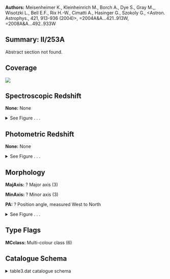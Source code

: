

**Authors:** Meisenheimer K., Kleinheinrich M., Borch A., Dye S., Gray M.,, Wisotzki L., Bell E.F., Rix H.-W., Cimatti A., Hasinger G., Szokoly G., <Astron. Astrophys., 421, 913-936 (2004)>, =2004A&A...421..913W, =2008A&A...492..933W

## Summary: II/253A

Abstract section not found.

## Coverage 

 

 
![](https://github.com/joshgithubbin/Lestrade/blob/main/pages/II_253A/im/coverage.png?raw=true)

## Spectroscopic Redshift 



**None:** None 




<details><summary>See Figure . . .</summary>

![](https://github.com/joshgithubbin/Lestrade/blob/main/pages/II_253A/im/ZSP.png?raw=true)

</details>

## Photometric Redshift 



**None:** None 




<details><summary>See Figure . . .</summary>

![](https://github.com/joshgithubbin/Lestrade/blob/main/pages/II_253A/im//ZPH.png?raw=true)

</details>

## Morphology 



**MajAxis:** ? Major axis (3) 

**MinAxis:** ? Minor axis (3) 

**PA:** ? Position angle, measured West to North 




<details><summary>See Figure . . .</summary>

![](https://github.com/joshgithubbin/Lestrade/blob/main/pages/II_253A/im//morphology.png?raw=true)

</details>
                      
## Type Flags 



**MCclass:** Multi-colour class (6)



## Catalogue Schema 



<details>
<summary>table3.dat catalogue schema</summary>

| Bytes   | Format   | Units       | Label     | Explanations                                                                         |
|:--------|:---------|:------------|:----------|:-------------------------------------------------------------------------------------|
| 1-  5   | I5       | ---         | Seq       | Sequential number (unique object ID)                                                 |
| 7-  8   | I2       | h           | RAh       | Right ascension (J2000)                                                              |
| 10- 11  | I2       | min         | RAm       | Right ascension (J2000)                                                              |
| 13- 18  | F6.3     | s           | RAs       | Right ascension (J2000) (1)                                                          |
| 20      | A1       | ---         | DE-       | Declination sign (J2000)                                                             |
| 21- 22  | I2       | deg         | DEd       | Declination (J2000)                                                                  |
| 24- 25  | I2       | arcmin      | DEm       | Declination (J2000)                                                                  |
| 27- 31  | F5.2     | arcsec      | DEs       | Declination (J2000) (1)                                                              |
| 33- 39  | F7.2     | pix         | Xpos      | x-coordinate on image cdfs_r.fit                                                     |
| 41- 47  | F7.2     | pix         | Ypos      | y-coordinate on image cdfs_r.fit                                                     |
| 49- 54  | F6.3     | mag         | Rmag      | Total magnitude in R                                                                 |
| 56- 60  | F5.3     | mag         | e_Rmag    | Mean error (1-{sigma}) of Rmag                                                       |
| 62- 67  | F6.3     | mag         | ApRmag    | ? Aperture magnitude in R                                                            |
| 69- 75  | F7.3     | mag         | ApDRmag   | ? Aperture difference of Rmag (2)                                                    |
| 77- 82  | F6.3     | mag/arcsec2 | mumax     | Central surface brightness in Rmag                                                   |
| 84- 89  | F6.2     | arcsec      | MajAxis   | ? Major axis (3)                                                                     |
| 91- 96  | F6.2     | arcsec      | MinAxis   | ? Minor axis (3)                                                                     |
| 98-102  | F5.3     | deg         | PA        | ? Position angle, measured West to North                                             |
| 104-107 | I4       | ---         | Phot      | Flags on photometry (4)                                                              |
| 109     | I1       | ---         | Var       | Variability flag (0=not variable)(5)                                                 |
| 111-115 | F5.3     | ---         | Stel      | ? Stellarity index from SExtractor (0 for galaxy, 1 for star) Classification Results |
| 117-131 | A15      | ---         | MCclass   | Multi-colour class (6)                                                               |
| 133-137 | F5.3     | ---         | MCz       | ? Mean redshift in distribution of p(z)                                              |
| 139-143 | F5.3     | ---         | e_MCz     | ? Mean error (1-{sigma}) of MCz                                                      |
| 145-149 | F5.3     | ---         | MCz2      | ? Alternative redshift if p(z) bimodal                                               |
| 151-155 | F5.3     | ---         | e_MCz2    | ? Mean error (1-{sigma}) of MCz2                                                     |
| 157-161 | F5.3     | ---         | MCzml     | ? Peak of redshift distribution p(z)                                                 |
| 163-169 | F7.1     | Mpc         | dl        | ? Luminosity distance of MCz (7)                                                     |
| 171-177 | F7.2     | ---         | chi2red   | Reduced Chi^2 of best-fitting template Total object restframe luminosities           |
| 179-184 | F6.2     | mag         | UjMAG     | ? Absolute Magnitude in Johnson U (8)                                                |
| 186-192 | F7.2     | mag         | e_UjMAG   | ? Mean error (1-{sigma}) of UjMag                                                    |
| 194-199 | F6.2     | mag         | BjMAG     | ? Absolute Magnitude in Johnson B (8)                                                |
| 201-207 | F7.2     | mag         | e_BjMAG   | ? Mean error (1-{sigma}) of BjMag                                                    |
| 209-214 | F6.2     | mag         | VjMAG     | ? Absolute Magnitude in Johnson V (8)                                                |
| 216-222 | F7.2     | mag         | e_VjMAG   | ? Mean error (1-{sigma}) of VjMag                                                    |
| 224-229 | F6.2     | mag         | usMAG     | ? Absolute Magnitude in SDSS u (8)                                                   |
| 231-237 | F7.2     | mag         | e_usMAG   | ? Mean error (1-{sigma}) of usMag                                                    |
| 239-244 | F6.2     | mag         | gsMAG     | ? Absolute Magnitude in SDSS g (8)                                                   |
| 246-252 | F7.2     | mag         | e_gsMAG   | ? Mean error (1-{sigma}) of gsMag                                                    |
| 254-259 | F6.2     | mag         | rsMAG     | ? Absolute Magnitude in SDSS r (8)                                                   |
| 261-267 | F7.2     | mag         | e_rsMAG   | ? Mean error (1-{sigma}) of rsMag                                                    |
| 269-274 | F6.2     | mag         | UbMAG     | ? Absolute Magnitude in Bessell U (8)                                                |
| 276-280 | F5.2     | mag         | e_UbMAG   | ? Mean error (1-{sigma}) of UbMag                                                    |
| 282-287 | F6.2     | mag         | BbMAG     | ? Absolute Magnitude in Bessell B (8)                                                |
| 289-295 | F7.2     | mag         | e_BbMAG   | ? Mean error (1-{sigma}) of BbMag                                                    |
| 297-302 | F6.2     | mag         | VbMAG     | ? Absolute Magnitude in Bessell V (8)                                                |
| 304-310 | F7.2     | mag         | e_VbMAG   | ? Mean error (1-{sigma}) of VbMag                                                    |
| 312-317 | F6.2     | mag         | S280MAG   | ? Absolute Magnitue in 280/40nm (8)(9)                                               |
| 319-325 | F7.2     | mag         | e_S280MAG | ? Mean error (1-{sigma}) of S280Mag                                                  |
| 327-332 | F6.2     | mag         | S145MAG   | ? Absolute Magnitude in 145/10nm (10)                                                |
| 334-337 | F4.2     | mag         | e_S145MAG | ? Mean error (1-{sigma}) of S145Mag Observed seeing-adaptive aperture fluxes         |
| 339-348 | E10.4    | ct/m+2/s/nm | W420FE    | ? Flux in filter 420/30nm in run E (11)                                              |
| 350-359 | E10.4    | ct/m+2/s/nm | e_W420FE  | ? Mean error (1-{sigma}) of W420FE                                                   |
| 361-370 | E10.4    | ct/m+2/s/nm | W462FE    | ? Flux in filter 462/14nm in run E (11)                                              |
| 372-381 | E10.4    | ct/m+2/s/nm | e_W462FE  | ? Mean error (1-{sigma}) of W462FE                                                   |
| 383-392 | E10.4    | ct/m+2/s/nm | W485FD    | ? Flux in filter 485/31nm in run D (11)                                              |
| 394-403 | E10.4    | ct/m+2/s/nm | e_W485FD  | ? Mean error (1-{sigma}) of W485FD                                                   |
| 405-414 | E10.4    | ct/m+2/s/nm | W518FE    | ? Flux in filter 518/16nm in run E (11)                                              |
| 416-425 | E10.4    | ct/m+2/s/nm | e_W518FE  | ? Mean error (1-{sigma}) of W518FE                                                   |
| 427-436 | E10.4    | ct/m+2/s/nm | W571FD    | ? Flux in filter 571/25nm in run D (11)                                              |
| 438-447 | E10.4    | ct/m+2/s/nm | e_W571FD  | ? Mean error (1-{sigma}) of W571FD                                                   |
| 449-458 | E10.4    | ct/m+2/s/nm | W571FE    | ? Flux in filter 571/25nm in run E (11)                                              |
| 460-469 | E10.4    | ct/m+2/s/nm | e_W571FE  | ? Mean error (1-{sigma}) of W571FE                                                   |
| 471-480 | E10.4    | ct/m+2/s/nm | W571FS    | ? Combined flux in filter 571/25nm(11)(12)                                           |
| 482-491 | E10.4    | ct/m+2/s/nm | e_W571FS  | ? Mean error (1-{sigma}) of W571FS                                                   |
| 493-502 | E10.4    | ct/m+2/s/nm | W604FE    | ? Flux in filter 604/21nm in run E (11)                                              |
| 504-513 | E10.4    | ct/m+2/s/nm | e_W604FE  | ? Mean error (1-{sigma}) of W604FE                                                   |
| 515-524 | E10.4    | ct/m+2/s/nm | W646FD    | ? Flux in filter 646/27nm in run D (11)                                              |
| 526-535 | E10.4    | ct/m+2/s/nm | e_W646FD  | ? Mean error (1-{sigma}) of W646FD                                                   |
| 537-546 | E10.4    | ct/m+2/s/nm | W696FE    | ? Flux in filter 696/20nm in run E (11)                                              |
| 548-557 | E10.4    | ct/m+2/s/nm | e_W696FE  | ? Mean error (1-{sigma}) of W696FE                                                   |
| 559-568 | E10.4    | ct/m+2/s/nm | W753FE    | ? Flux in filter 753/18nm in run E (11)                                              |
| 570-579 | E10.4    | ct/m+2/s/nm | e_W753FE  | ? Mean error (1-{sigma}) of W753FE                                                   |
| 581-590 | E10.4    | ct/m+2/s/nm | W815FE    | ? Flux in filter 815/20nm in run E (11)                                              |
| 592-601 | E10.4    | ct/m+2/s/nm | e_W815FE  | ? Mean error (1-{sigma}) of W815FE                                                   |
| 603-612 | E10.4    | ct/m+2/s/nm | W815FG    | ? Flux in filter 815/20nm in run G (11)                                              |
| 614-623 | E10.4    | ct/m+2/s/nm | e_W815FG  | ? Mean error (1-{sigma}) of W815FG                                                   |
| 625-634 | E10.4    | ct/m+2/s/nm | W815FS    | ? Combined flux in filter 815/20nm(11)(12)                                           |
| 636-645 | E10.4    | ct/m+2/s/nm | e_W815FS  | ? Mean error (1-{sigma}) of W815FS                                                   |
| 647-656 | E10.4    | ct/m+2/s/nm | W856FD    | ? Flux in filter 856/14nm in run D (11)                                              |
| 658-667 | E10.4    | ct/m+2/s/nm | e_W856FD  | ? Mean error (1-{sigma}) of W856FD                                                   |
| 669-678 | E10.4    | ct/m+2/s/nm | W914FD    | ? Flux in filter 914/27nm in run D (11)                                              |
| 680-689 | E10.4    | ct/m+2/s/nm | e_W914FD  | ? Mean error (1-{sigma}) of W914FD                                                   |
| 691-700 | E10.4    | ct/m+2/s/nm | W914FE    | ? Flux in filter 914/27nm in run E (11)                                              |
| 702-711 | E10.4    | ct/m+2/s/nm | e_W914FE  | ? Mean error (1-{sigma}) of W914FE                                                   |
| 713-722 | E10.4    | ct/m+2/s/nm | UFF       | ? Flux in filter U in run F (11)                                                     |
| 724-733 | E10.4    | ct/m+2/s/nm | e_UFF     | ? Mean error (1-{sigma}) of UFF                                                      |
| 735-744 | E10.4    | ct/m+2/s/nm | UFG       | ? Flux in filter U in run G (11)                                                     |
| 746-755 | E10.4    | ct/m+2/s/nm | e_UFG     | ? Mean error (1-{sigma}) of UFG                                                      |
| 757-766 | E10.4    | ct/m+2/s/nm | UFS       | ? Combined flux in filter U (11)(12)                                                 |
| 768-777 | E10.4    | ct/m+2/s/nm | e_UFS     | ? Mean error (1-{sigma}) of UFS                                                      |
| 779-788 | E10.4    | ct/m+2/s/nm | BFD       | ? Flux in filter B in run D (11)                                                     |
| 790-799 | E10.4    | ct/m+2/s/nm | e_BFD     | ? Mean error (1-{sigma}) of BFD                                                      |
| 801-810 | E10.4    | ct/m+2/s/nm | BFF       | ? Flux in filter B in run F (11)                                                     |
| 812-821 | E10.4    | ct/m+2/s/nm | e_BFF     | ? Mean error (1-{sigma}) of BFF                                                      |
| 823-832 | E10.4    | ct/m+2/s/nm | BFS       | ? Combined flux in filter B (11)(12)                                                 |
| 834-843 | E10.4    | ct/m+2/s/nm | e_BFS     | ? Mean error (1-{sigma}) of BFS                                                      |
| 845-854 | E10.4    | ct/m+2/s/nm | VFD       | ? Flux in filter V in run D (11)                                                     |
| 856-865 | E10.4    | ct/m+2/s/nm | e_VFD     | ? Mean error (1-{sigma}) of VFD                                                      |
| 867-876 | E10.4    | ct/m+2/s/nm | RFD       | ? Flux in filter R in run D (11)                                                     |
| 878-887 | E10.4    | ct/m+2/s/nm | e_RFD     | ? Mean error (1-{sigma}) of RFD                                                      |
| 889-898 | E10.4    | ct/m+2/s/nm | RFE       | ? Flux in filter R in run E (11)                                                     |
| 900-909 | E10.4    | ct/m+2/s/nm | e_RFE     | ? Mean error (1-{sigma}) of RFE                                                      |
| 911-920 | E10.4    | ct/m+2/s/nm | RFF       | ? Flux in filter R in run F (11)                                                     |
| 922-931 | E10.4    | ct/m+2/s/nm | e_RFF     | ? Mean error (1-{sigma}) of RFF                                                      |
| 933-942 | E10.4    | ct/m+2/s/nm | RFG       | ? Flux in filter R in run G (11)                                                     |
| 944-953 | E10.4    | ct/m+2/s/nm | e_RFG     | ? Mean error (1-{sigma}) of RFG                                                      |
| 955-964 | E10.4    | ct/m+2/s/nm | RFS       | ? Combined flux in filter R (11)(12)                                                 |
| 966-975 | E10.4    | ct/m+2/s/nm | e_RFS     | ? Mean error (1-{sigma}) of RFS                                                      |
| 977-986 | E10.4    | ct/m+2/s/nm | IFD       | ? Flux in filter I in run D (11)                                                     |
| 988-997 | E10.4    | ct/m+2/s/nm | e_IFD     | ? Mean error (1-{sigma}) of IFD Note (1): Internal accuracy 0.15"                    |

**Note**: Internal accuracy 0.15"

</details>

        
        